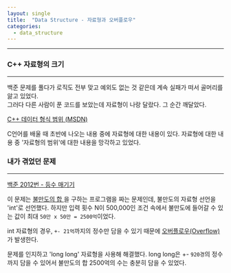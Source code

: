 ```yaml
---
layout: single
title:  "Data Structure - 자료형과 오버플로우"
categories:
  - data_structure
---
```


---

### C++ 자료형의 크기
---

백준 문제를 풀다가 로직도 전부 맞고 예외도 없는 것 같은데 계속 실패가 떠서 골머리를 앓고 있었다.  
그러다 다른 사람이 푼 코드를 보았는데 자료형이 나랑 달랐다. 그 순간 깨달았다.

[C++ 데이터 형식 범위 (MSDN)](https://learn.microsoft.com/ko-kr/cpp/cpp/data-type-ranges?view=msvc-170)

C언어를 배울 때 초반에 나오는 내용 중에 자료형에 대한 내용이 있다. 자료형에 대한 내용 중 '자료형의 범위'에 대한 내용을 망각하고 있었다.

### 내가 겪었던 문제
---

[백준 2012번 - 등수 매기기](https://www.acmicpc.net/problem/2012)

이 문제는 <u> 불만도의 합 </u>을 구하는 프로그램을 짜는 문제인데, 불만도의 자료형 선언을 'int'로 선언했다. 하지만 입력 횟수 N이 500,000인 조건 속에서 불만도에 들어갈 수 있는 값이 최대 `50만 x 50만 = 2500억`이었다.

int 자료형의 경우, `+- 21억`까지의 정수만 담을 수 있기 때문에 <u> 오버플로우(Overflow) </u>가 발생한다.

문제를 인지하고 'long long' 자료형을 사용해 해결했다. long long은 +- `920경`의 정수까지 담을 수 있어서 불만도의 합 2500억의 수는 충분히 담을 수 있었다.